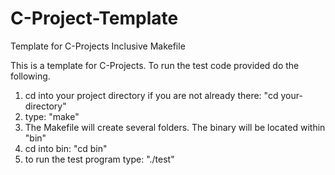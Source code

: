 # C-Project-Template
Template for C-Projects Inclusive Makefile

This is a template for C-Projects. 
To run the test code provided do the following.

1.  cd into your project directory if you are not already there: "cd your-directory" 
2.  type: "make"
3.  The Makefile will create several folders. The binary will be located within "bin"
4.  cd into bin: "cd bin"
5.  to run the test program type: "./test"
